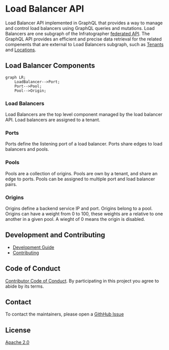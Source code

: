 # Load Balancer API

Load Balancer API implemented in GraphQL that provides a way to manage and control load balancers using GraphQL queries and mutations. Load Balancers are one subgraph of the Infratographer [federated API](https://www.apollographql.com/docs/federation/). The GraphQL API provides an efficient and precise data retrieval for the related compenents that are external to Load Balancers subgraph, such as [Tenants](https://github.com/infratographer/tenant-api) and [Locations](https://github.com/infratographer/location-api).

## Load Balancer Components

```mermaid
graph LR;
    LoadBalancer-->Port;
    Port-->Pool;
    Pool-->Origin;
 ```

### Load Balancers

Load Balancers are the top level component managed by the load balancer API.  Load balancers are assigned to a tenant.

### Ports

Ports define the listening port of a load balancer. Ports share edges to load balancers and pools.

### Pools

Pools are a collection of origins. Pools are own by a tenant, and share an edge to ports. Pools can be assigned to multiple port and load balancer pairs.

### Origins

Origins define a backend service IP and port. Origins belong to a pool. Origins can have a weight from 0 to 100, these weights are a relative to one another in a given pool. A wieght of 0 means the origin is disabled.


## Development and Contributing

* [Development Guide](docs/development.md)
* [Contributing](https://infratographer.com/community/contributing/)

## Code of Conduct

[Contributor Code of Conduct](https://infratographer.com/community/code-of-conduct/). By participating in this project you agree to abide by its terms.

## Contact

To contact the maintainers, please open a [GithHub Issue](https://github.com/infratographer/load-balancer-api/issues/new)

## License

[Apache 2.0](LICENSE)
